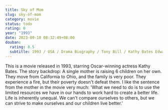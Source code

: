 ```yaml
---
title: Sky of Mom
slug: sky-of-mom
category: movie
status: todo
rating: 0
year: "1993"
date: 2023-09-10 08:32:49+08:00
douban:
  rating: 8.5
  subtitle: 1993 / USA / Drama Biography / Tony Bill / Kathy Bates Edward Furlong
---
```


This is a movie released in 1993, starring Oscar-winning actress Kathy Bates. The story backdrop: A single mother is raising 6 children on her own. They move from California to Ohio, and the family is very poor. They experience a fire, but their poverty doesn't defeat them. I like the sentence from the mother in the movie very much: 'What we need to do is to use the limited resources we have in our hands to work hard to create a better life. Life is inherently unequal. We can't compare ourselves to others, but we can strive to make ourselves and our children live better.'
